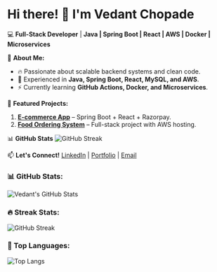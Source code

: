 # Hi there! 👋 I'm Vedant Chopade

💻 **Full-Stack Developer** | **Java </svg> | Spring Boot | React | AWS | Docker | Microservices**

🔹 **About Me:**
- 🔥 Passionate about scalable backend systems and clean code.
- 🚀 Experienced in **Java, Spring Boot, React, MySQL, and AWS**.
- ⚡ Currently learning **GitHub Actions, Docker, and Microservices**.

📌 **Featured Projects:**
1. **[E-commerce App](https://github.com/VedantChopade/ecommerce-app)** – Spring Boot + React + Razorpay.
2. **[Food Ordering System](https://github.com/VedantChopade/food-ordering-app)** – Full-stack project with AWS hosting.

📊 **GitHub Stats**
![GitHub Streak](https://github-readme-streak-stats.herokuapp.com/?user=VedantChopade&theme=dark)

📫 **Let's Connect!**
[LinkedIn](https://linkedin.com/in/vedantchopade) | [Portfolio](https://vedantchopade.com) | [Email](mailto:yourmail@example.com)

### 📊 GitHub Stats:
![Vedant's GitHub Stats](https://github-readme-stats.vercel.app/api?vedant-chopade=VedantChopade&show_icons=true&theme=dark)

### 🔥 Streak Stats:
![GitHub Streak](https://github-readme-streak-stats.herokuapp.com/?user=VedantChopade&theme=dark)

### 🚀 Top Languages:
![Top Langs](https://github-readme-stats.vercel.app/api/top-langs/?vedant-chopade=VedantChopade&layout=compact&theme=dark)
